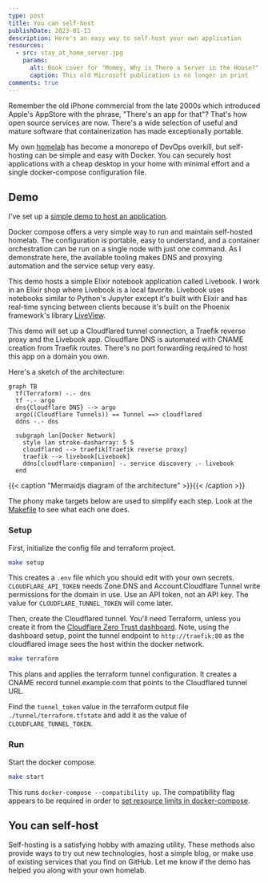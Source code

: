 ```yaml
---
type: post
title: You can self-host
publishDate: 2023-01-13
description: Here's an easy way to self-host your own application
resources:
  - src: stay_at_home_server.jpg
    params:
      alt: Book cover for "Mommy, Why is There a Server in the House?"
      caption: This old Microsoft publication is no longer in print
comments: true
---
```


Remember the old iPhone commercial from the late 2000s which introduced Apple's
AppStore with the phrase, "There's an app for that"? That's how open source
services are now. There's a wide selection of useful and mature software that
containerization has made exceptionally portable.

My own [homelab](/homelab) has become a monorepo of DevOps overkill, but
self-hosting can be simple and easy with Docker. You can securely host
applications with a cheap desktop in your home with minimal effort and a single
docker-compose configuration file.

## Demo

I've set up a
[simple demo to host an application](https://github.com/brettinternet/docker-compose-hosted-demo).

Docker compose offers a very simple way to run and maintain self-hosted homelab.
The configuration is portable, easy to understand, and a container orchestration
can be run on a single node with just one command. As I demonstrate here, the
available tooling makes DNS and proxying automation and the service setup very
easy.

This demo hosts a simple Elixir notebook application called Livebook. I work in
an Elixir shop where Livebook is a local favorite. Livebook uses notebooks
similar to Python's Jupyter except it's built with Elixir and has real-time
syncing between clients because it's built on the Phoenix framework's library
[LiveView](https://hexdocs.pm/phoenix_live_view/Phoenix.LiveView.html).

This demo will set up a Cloudflared tunnel connection, a Traefik reverse proxy
and the Livebook app. Cloudflare DNS is automated with CNAME creation from
Traefik routes. There's no port forwarding required to host this app on a domain
you own.

Here's a sketch of the architecture:

```mermaid
graph TB
  tf(Terraform) -.- dns
  tf -.- argo
  dns{Cloudflare DNS} --> argo
  argo((Cloudflare Tunnels)) == Tunnel ==> cloudflared
  ddns -.- dns

  subgraph lan[Docker Network]
    style lan stroke-dasharray: 5 5
    cloudflared --> traefik[Traefik reverse proxy]
    traefik --> livebook[Livebook]
    ddns[cloudflare-companion] -. service discovery .- livebook
  end
```

{{< caption "Mermaidjs diagram of the architecture" >}}{{< /caption >}}

The phony make targets below are used to simplify each step. Look at the
[Makefile](https://github.com/brettinternet/docker-compose-hosted-demo/blob/main/Makefile)
to see what each one does.

### Setup

First, initialize the config file and terraform project.

```sh
make setup
```

This creates a `.env` file which you should edit with your own secrets.
`CLOUDFLARE_API_TOKEN` needs Zone.DNS and Account.Cloudflare Tunnel write
permissions for the domain in use. Use an API token, not an API key. The value
for `CLOUDFLARE_TUNNEL_TOKEN` will come later.

Then, create the Cloudflared tunnel. You'll need Terraform, unless you create it
from the [Cloudflare Zero Trust dashboard](https://one.dash.cloudflare.com/).
Note, using the dashboard setup, point the tunnel endpoint to
`http://traefik:80` as the cloudflared image sees the host within the docker
network.

```sh
make terraform
```

This plans and applies the terraform tunnel configuration. It creates a CNAME
record tunnel.example.com that points to the Cloudflared tunnel URL.

Find the `tunnel_token` value in the terraform output file
`./tunnel/terraform.tfstate` and add it as the value of
`CLOUDFLARE_TUNNEL_TOKEN`.

### Run

Start the docker compose.

```sh
make start
```

This runs `docker-compose --compatibility up`. The compatibility flag appears to
be required in order to
[set resource limits in docker-compose](https://github.com/docker/compose/issues/4513).

## You can self-host

Self-hosting is a satisfying hobby with amazing utility. These methods also
provide ways to try out new technologies, host a simple blog, or make use of
existing services that you find on GitHub. Let me know if the demo has helped
you along with your own homelab.
